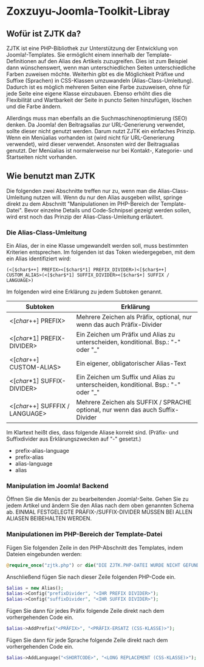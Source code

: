 # Zoxzuyu-Joomla-Toolkit-Libray
## Wofür ist ZJTK da?
ZJTK ist eine PHP-Bibliothek zur Unterstützung der Entwicklung von Joomla!-Templates. Sie ermöglicht einem innerhalb der Template-Definitionen auf den Alias des Artikels zuzugreifen. Dies ist zum Beispiel dann wünschenswert, wenn man unterschiedlichen Seiten unterschiedliche Farben zuweisen möchte. Weiterhin gibt es die Möglichkeit Präfixe und Suffixe (Sprachen) in CSS-Klassen umzuwandeln (Alias-Class-Umleitung). Dadurch ist es möglich mehreren Seiten eine Farbe zuzuweisen, ohne für jede Seite eine eigene Klasse einzubauen. Ebenso erhöht dies die Flexibilität und Wartbarkeit der Seite in puncto Seiten hinzufügen, löschen und die Farbe ändern.

Allerdings muss man ebenfalls an die Suchmaschinenoptimierung (SEO) denken. Da Joomla! den Beitragsalias zur URL-Generierung verwendet, sollte dieser nicht genutzt werden. Darum nutzt ZJTK ein einfaches Prinzip. Wenn ein Menüalias vorhanden ist (wird nicht für URL-Generierung verwendet), wird dieser verwendet. Ansonsten wird der Beitragsalias genutzt. Der Menüalias ist normalerweise nur bei Kontakt-, Kategorie- und Startseiten nicht vorhanden.
## Wie benutzt man ZJTK
Die folgenden zwei Abschnitte treffen nur zu, wenn man die Alias-Class-Umleitung nutzen will. Wenn du nur den Alias ausgeben willst, springe direkt zu dem Abschnitt "Manipulationen im PHP-Bereich der Template-Datei". Bevor einzelne Details und Code-Schnipsel gezeigt werden sollen, wird erst noch das Prinzip der Alias-Class-Umleitung erläutert.
### Die Alias-Class-Umleitung
Ein Alias, der in eine Klasse umgewandelt werden soll, muss bestimmten Kriterien entsprechen. Im folgenden ist das Token wiedergegeben, mit dem ein Alias identifiziert wird:
```
(<[$char$++] PREFIX><[$char$*1] PREFIX_DIVIDER>)<[$char$++] CUSTOM_ALIAS>(<[$char$*1] SUFFIX_DIVIDER><[$char$+] SUFFIX / LANGUAGE>)
```
Im folgenden wird eine Erklärung zu jedem Subtoken genannt.

Subtoken | Erklärung
------------- | -------------
<[$char$++] PREFIX> | Mehrere Zeichen als Präfix, optional, nur wenn das auch Präfix-Divider
<[$char$*1] PREFIX-DIVIDER> | Ein Zeichen um Präfix und Alias zu unterscheiden, konditional. Bsp.: "-" oder "_"
<[$char$++] CUSTOM-ALIAS> | Ein eigener, obligatorischer Alias-Text
<[$char$*1] SUFFIX-DIVIDER> | Ein Zeichen um Suffix und Alias zu unterscheiden, konditional. Bsp.: "-" oder "_"
<[$char$++] SUFFFIX / LANGUAGE> | Mehrere Zeichen als SUFFIX / SPRACHE optional, nur wenn das auch Suffix-Divider

Im Klartext heißt dies, dass folgende Aliase korrekt sind. (Präfix- und Suffixdivider aus Erklärungszwecken auf "-" gesetzt.)

- prefix-alias-language
- prefix-alias
- alias-language
- alias

### Manipulation im Joomla! Backend
Öffnen Sie die Menüs der zu bearbeitenden Joomla!-Seite. Gehen Sie zu jedem Artikel und ändern Sie den Alias nach dem oben genannten Schema ab. EINMAL FESTGELEGTE PRÄFIX-/SUFFIX-DIVIDER MÜSSEN BEI ALLEN ALIASEN BEIBEHALTEN WERDEN.
### Manipulationen im PHP-Bereich der Template-Datei
Fügen Sie folgenden Zeile in den PHP-Abschnitt des Templates, indem Dateien eingebunden werden:
```php
@require_once("zjtk.php") or die("DIE ZJTK.PHP-DATEI WURDE NICHT GEFUNDEN!!!");
```
Anschließend fügen Sie nach dieser Zeile folgenden PHP-Code ein.
```php
$alias = new Alias();
$alias->Config("prefixDivider", "<IHR PREFIX DIVIDER>");
$alias->Config("suffixDivider", "<IHR SUFFIX DIVIDER>");
```
Fügen Sie dann für jedes Präfix folgende Zeile direkt nach dem vorhergehenden Code ein.
```php
$alias->AddPrefix("<PRÄFIX>", "<PRÄFIX-ERSATZ (CSS-KLASSE)>");
```
Fügen Sie dann für jede Sprache folgende Zeile direkt nach dem vorhergehenden Code ein.
```php
$alias->AddLanguage("<SHORTCODE>", "<LONG REPLACEMENT (CSS-KLASSE)>");
```
